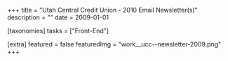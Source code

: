 +++
title = "Utah Central Credit Union - 2010 Email Newsletter(s)"
description = ""
date = 2009-01-01

[taxonomies]
tasks = ["Front-End"]

[extra]
featured = false
featuredImg = "work__ucc--newsletter-2009.png"
+++
